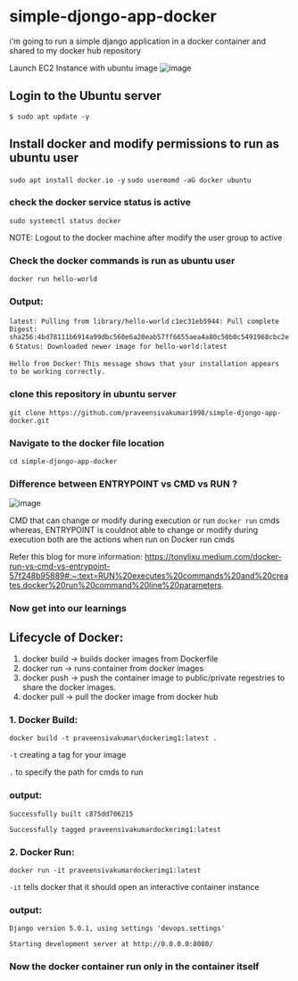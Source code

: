 # simple-djongo-app-docker
i'm going to run a simple django application in a docker container and shared to my docker hub repository

Launch EC2 Instance with ubuntu image
![image](https://github.com/praveensivakumar1998/simple-djongo-app-docker/assets/108512714/37da191f-d530-4407-86b0-31937bf7e51c)

## Login to the Ubuntu server
`$ sudo apt update -y`

## Install docker and modify permissions to run as ubuntu user
`sudo apt install docker.io -y`
`sudo usermomd -aG docker ubuntu`
### check the docker service status is active
`sudo systemctl status docker`

NOTE: Logout to the docker machine after modify the user group to active

### Check the docker commands is run as ubuntu user
`docker run hello-world`

### Output:
`latest: Pulling from library/hello-world`
`c1ec31eb5944: Pull complete`
`Digest: sha256:4bd78111b6914a99dbc560e6a20eab57ff6655aea4a80c50b0c5491968cbc2e6`
`Status: Downloaded newer image for hello-world:latest`

`Hello from Docker!`
`This message shows that your installation appears to be working correctly.`

### clone this repository in ubuntu server

`git clone https://github.com/praveensivakumar1998/simple-djongo-app-docker.git`

### Navigate to the docker file location
`cd simple-djongo-app-docker`

### Difference between ENTRYPOINT vs CMD vs RUN ?
![image](https://github.com/praveensivakumar1998/simple-djongo-app-docker/assets/108512714/ff13dc95-309d-4ac2-ac73-e59af158a818)

CMD that can change or modify during execution or run `docker run` cmds whereas, ENTRYPOINT is couldnot able to change or modify during execution both are the actions when run on Docker run cmds

Refer this blog for more information: https://tonylixu.medium.com/docker-run-vs-cmd-vs-entrypoint-57f248b95889#:~:text=RUN%20executes%20commands%20and%20creates,docker%20run%20command%20line%20parameters.

### Now get into our learnings
## Lifecycle of Docker:
1. docker build -> builds docker images from Dockerfile
2. docker run -> runs container from docker images
3. docker push -> push the container image to public/private regestries to share the docker images.
4. docker pull -> pull the docker image from docker hub

### 1. Docker Build:
`docker build -t praveensivakumar\dockerimg1:latest .`

`-t` creating a tag for your image

`.` to specify the path for cmds to run

### output:
`Successfully built c875dd706215`

`Successfully tagged praveensivakumardockerimg1:latest`

### 2. Docker Run:
`docker run -it praveensivakumardockerimg1:latest`

`-it` tells docker that it should open an interactive container instance

### output:
`Django version 5.0.1, using settings 'devops.settings'`

`Starting development server at http://0.0.0.0:8080/`

### Now the docker container run only in the container itself 







